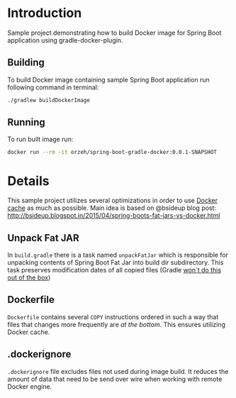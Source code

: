 # Introduction
Sample project demonstrating how to build Docker image for Spring Boot application using gradle-docker-plugin.

## Building
To build Docker image containing sample Spring Boot application run following command in terminal:
````bash
./gradlew buildDockerImage
````

## Running
To run built image run:
````bash
docker run --rm -it orzeh/spring-boot-gradle-docker:0.0.1-SNAPSHOT
````

# Details
This sample project utilizes several optimizations in order to use [Docker cache](https://docs.docker.com/engine/userguide/eng-image/dockerfile_best-practices/#/build-cache) as much as possible. Main idea is based on @bsideup blog post: http://bsideup.blogspot.in/2015/04/spring-boots-fat-jars-vs-docker.html

## Unpack Fat JAR
In `build.gradle` there is a task named `unpackFatJar` which is responsible for unpacking contents of Spring Boot Fat Jar into build dir subdirectory. This task preserves modification dates of all copied files (Gradle [won`t do this out of the box](https://issues.gradle.org/browse/GRADLE-2698))  

## Dockerfile
`Dockerfile` contains several `COPY` instructions ordered in such a way that files that changes more frequently are _at the bottom_. This ensures utilizing Docker cache.

## .dockerignore
`.dockerignore` file excludes files not used during image build. It reduces the amount of data that need to be send over wire when working with remote Docker engine.

